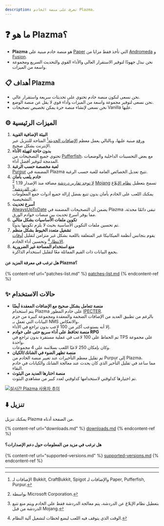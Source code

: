 ```yaml
---
description: تعرف على منصة الخادم Plazma.
---
```


# ❓ ما هو Plazma؟

- **Plazma** هو منصة خادم مبنية على [Paper](https://github.com/PaperMC/Paper) التي تأخذ فقط مزايا من [Andromeda](https://github.com/EarendelArchived/Andromeda) و [Fusion](https://github.com/RuinedTechnologyUnify/Fusion).
- نحن نبذل جهودًا لتوفير الاستقرار العالي والأداء القوي والتحديث السريع ومجموعة واسعة من الميزات.

## 📋 أهداف Plazma <a href="#id-1" id="id-1"></a>

- نحن نسعى لنكون منصة خادم تحتوي على تحديثات سريعة واستقرار عالي.
- نحن نسعى لتوفير مجموعة واسعة من الميزات وأداء قوي لا يقل عن منصة الوضع.
- نحن نسعى لإنشاء منصة حرة يمكن تخصيص تصحيحات Vanilla عليها.

## ⚙️ الميزات الرئيسية <a href="#id-2" id="id-2"></a>

1. **البيئة الإضافية القوية**\
   [ورقة](https://github.com/PaperMC/Paper) مبنية عليها،
   وبالتالي يعمل معظم [الإضافات الحديثة](#user-content-fn-1)[^1] المتاحة للتنزيل عبر الإنترنت بشكل صحيح.
2. **بدون حاجة لتهيئة الأداء**\
   تحتوي جميع التصحيحات من [Pufferfish](https://github.com/pufferfish-gg/Pufferfish)،
   مع بعض التحسينات الداخلية والوضعيات المدمجة لتوفير أفضل أداء.
3. **لعبة مخصصة حسب الرغبة**\
   [Purpur](https://github.com/PurpurMC/Purpur) المضمنة في Plazma تتيح تعديل الخصائص العامة للعبة
   حسب الرغبة.
4. **خادم يلعب بأمان**\
   [لا توجد تقارير دردشة](https://github.com/Aizistral-Studios/No-Chat-Reports) مضافة منذ الإصدار 1.19
   [^2] [Mojang](#user-content-fn-2) تسمح بتعطيل [نظام الإبلاغ عن الدردشة](#user-content-fn-3)[^3]،\
   يمكنك اللعب على الخادم بأمان بدون تتبع بفضل إزالة جميع أدوات جمع المعلومات التشخيصية.
5. **أسرع تحديث**\
   [AlwaysUpToDate](https://github.com/PlazmaMC/AlwaysUpToDate) يضمن أن التصحيحات المضمنة في Plazma تبقى دائمًا محدثة، مما يوفر أسرع تحديث بين منصات خوادم الورق.
6. **تكوين ملفات الأساسيات بشكل مثالي**\
   تم تحسين ملفات التكوين الأساسية بحيث لا يلزم تكوينها يدويًا.
7. **تشغيل متعدد الخيوط بشكل منظم**\
   يقوم بتجانس أنظمة الميكانيكا غير المتعلقة باللعبة بشكل غير متزامن لتقليل [أوقات الانتظار](#user-content-fn-4)[^4] وتحسين أداء الخادم.
8. **منع استخدام المساحة غير الضرورية**\
   يجمع البيانات ذات القيم المماثلة معًا لتقليل استخدام الذاكرة.

#### هل ترغب في معرفة المزيد عن Plazma؟ <a href="#etc-1" id="etc-1"></a>

{% content-ref url="patches-list.md" %}
[patches-list.md](patches-list.md)
{% endcontent-ref %}

## ✨ حالات الاستخدام <a href="#id-3" id="id-3"></a>

- **منصة تتعامل بشكل صحيح مع الإضافات المعقدة أيضًا**\
  يتم استخدام Plazma على خادم المطور [IPECTER](https://github.com/IPECTER).\
  بالرغم من تطبيق العديد من الإضافات الضخمة والمعقدة ومجموعة كبيرة من حزم البيانات التي تعمل بـ NMS والانعكاس،\
  إلا أنه يستوعب أكثر من 100 لاعب بدون تراجع في الأداء.
- **منصة تحافظ على أداء سريع حتى على خوادم RPG**\
  تم الحفاظ على 100 لاعب في عملية مستقرة بدون تراجع في TPS على مجموعة واحدة،\
  وكان بإمكان 250 لاعبًا اللعب بسلاسة على 4 مجموعات.
- **منصة تظهر الضوء في الشانك/الكيان**\
  تم تقليل معظم التأخيرات عند تغيير منصة الخادم من Purpur إلى Plazma،\
  مما ساعد في تقليل التأخير الذي كان يحدث عند معالجة الشانك والكيانات في خادم البقاء.
- **منصة اختارها العديد من البثوث**\
  تم اختيارها كدلوقتي لاستخدامها كدلوقتي لعدد كبير من مشاهدي البثوث.

<a href="https://bstats.org/plugin/server-implementation/Plazma/18047">
   <img src="https://badge.plazmamc.org/internal/bstats" alt="실시간 Plazma 사용자 추이">
</a>

## ⬇️ تنزيل

يمكنك تنزيل Plazma من الصفحة أدناه.

{% content-ref url="downloads.md" %}
[downloads.md](downloads.md)
{% endcontent-ref %}

#### هل ترغب في مزيد من المعلومات حول دعم الإصدارات؟

{% content-ref url="supported-versions.md" %}
[supported-versions.md](supported-versions.md)
{% endcontent-ref %}

***

[^1]: الإضافات لـ Bukkit, CraftBukkit, Spigot والإضافات لـ Paper, Pufferfish, Purpur.

[^2]: بواسطة Microsoft Corporation.

[^3]: بتعطيل نظام الإبلاغ عن الدردشة، يتم معالجة الدردشة فقط على الخادم ويتم منع تتبع الدردشة من قبل Mojang.

[^4]: الوقت الذي يتوقف فيه اللعب لبضع لحظات لتشغيل آلية النظام.

